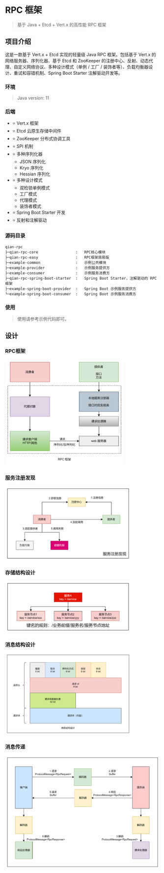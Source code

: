 # RPC 框架
> 基于 Java + Etcd + Vert.x 的高性能 RPC 框架
## 项目介绍

这是一款基于 Vert.x + Etcd 实现的轻量级 Java RPC 框架。包括基于 Vert.x 的网络服务器、序列化器、基于 Etcd 和 ZooKeeper 的注册中心、反射、动态代理、自定义网络协议、多种设计模式（单例 / 工厂 / 装饰者等）、负载均衡器设计、重试和容错机制、Spring Boot Starter 注解驱动开发等。

### 环境

> Java version: 11

### 后端

- ⭐️ Vert.x 框架
- ⭐️ Etcd 云原生存储中间件
- ⭐️ ZooKeeper 分布式协调工具
- ⭐️ SPI 机制
- ⭐️ 多种序列化器
  - JSON 序列化
  - Kryo 序列化
  - Hessian 序列化
- ⭐️ 多种设计模式
  - 双检锁单例模式
  - 工厂模式
  - 代理模式
  - 装饰者模式
- ⭐️ Spring Boot Starter 开发
- ⭐️ 反射和注解驱动

### 源码目录

```
qian-rpc
├─qian-rpc-core					: 	RPC核心模块
├─qian-rpc-easy					: 	RPC框架简易版
├─example-common				: 	示例公共模块
├─example-provider				: 	示例服务提供方
├─example-consumer				: 	示例服务消费方
├─qian-rpc-spring-boot-starter	: 	Spring Boot Starter，注解驱动的 RPC 框架
├─example-spring-boot-provider	: 	Spring Boot 示例服务提供方
└─example-spring-boot-consumer	: 	Spring Boot 示例服务消费方
```

### 使用

> 使用请参考示例代码即可。

## 设计

### RPC框架

<img src="README/image-20240515183215408.png" alt="image-20240515183215408" style="zoom: 40%;" />

### 服务注册发现

<img src="README/image-20240515183246186.png" alt="image-20240515183246186" style="zoom:40%;" />

### 存储结构设计

<img src="README/image-20240515230319061.png" alt="image-20240515230319061" style="zoom:40%;" />

### 消息结构设计

<img src="README/image-20240516211745407.png" alt="image-20240516211745407" style="zoom:40%;" />

### 消息传递

<img src="README/image-20240516214948654.png" alt="image-20240516214948654" style="zoom:50%;" />

